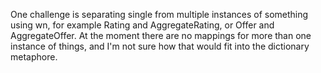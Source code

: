 One challenge is separating single from multiple instances of something using wn, for example Rating and AggregateRating, or Offer and AggregateOffer.
At the moment there are no mappings for more than one instance of things, and I'm not sure how that would fit into the dictionary metaphore.
